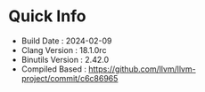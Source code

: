 # Quick Info
* Build Date : 2024-02-09
* Clang Version : 18.1.0rc
* Binutils Version : 2.42.0
* Compiled Based : https://github.com/llvm/llvm-project/commit/c6c86965
